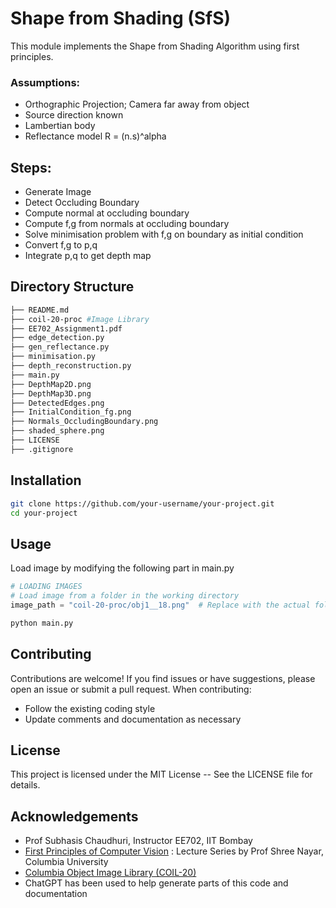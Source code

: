 # Shape from Shading (SfS)

This module implements the Shape from Shading Algorithm using first principles.

### Assumptions:
- Orthographic Projection; Camera far away from object
- Source direction known
- Lambertian body 
- Reflectance model R = (n.s)^alpha

## Steps:
- Generate Image
- Detect Occluding Boundary
- Compute normal at occluding boundary
- Compute f,g from normals at occluding boundary
- Solve minimisation problem with f,g on boundary as initial condition
- Convert f,g to p,q 
- Integrate p,q to get depth map


## Directory Structure
```bash
├── README.md
├── coil-20-proc #Image Library
├── EE702_Assignment1.pdf
├── edge_detection.py
├── gen_reflectance.py
├── minimisation.py
├── depth_reconstruction.py
├── main.py
├── DepthMap2D.png
├── DepthMap3D.png
├── DetectedEdges.png
├── InitialCondition_fg.png
├── Normals_OccludingBoundary.png
├── shaded_sphere.png
├── LICENSE
├── .gitignore
```

## Installation
```bash
git clone https://github.com/your-username/your-project.git
cd your-project
```

## Usage
Load image by modifying the following part in main.py
```python
# LOADING IMAGES
# Load image from a folder in the working directory
image_path = "coil-20-proc/obj1__18.png"  # Replace with the actual folder and file name

```

```bash
python main.py
```

## Contributing
Contributions are welcome! If you find issues or have suggestions, please open an issue or submit a pull request. When contributing:
- Follow the existing coding style
- Update comments and documentation as necessary

## License
This project is licensed under the MIT License -- See the LICENSE file for details.

## Acknowledgements
- Prof Subhasis Chaudhuri, Instructor EE702, IIT Bombay
- [First Principles of Computer Vision](https://fpcv.cs.columbia.edu/) : Lecture Series by Prof Shree Nayar, Columbia University
- [Columbia Object Image Library (COIL-20)](https://cave.cs.columbia.edu/repository/COIL-20)
- ChatGPT has been used to help generate parts of this code and documentation


